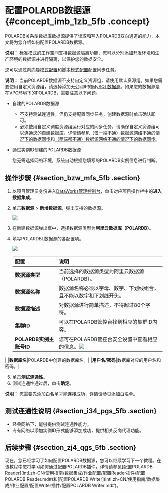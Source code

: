 # 配置POLARDB数据源 {#concept_imb_1zb_5fb .concept}

POLARDB关系型数据库数据源提供了读取和写入POLARDB双向通道的能力，本文将为您介绍如何配置POLARDB数据源。

**说明：** 标准模式的工作空间支持[数据源隔离](intl.zh-CN/使用指南/数据集成/数据源配置/数据源隔离.md#)功能，您可以分别添加开发环境和生产环境的数据源并进行隔离，以保护您的数据安全。

您可以通过向[向导模式配置](intl.zh-CN/使用指南/数据集成/作业配置/配置Reader插件/向导模式配置.md#)和[脚本模式配置](intl.zh-CN/使用指南/数据集成/作业配置/配置Reader插件/脚本模式配置.md#)配置同步任务。

**说明：** 当前POLARDB数据源不支持自定义资源组，请使用默认资源组。如果您需要使用自定义资源组，请选择添加无公网IP的[MySQL数据源](intl.zh-CN/使用指南/数据集成/数据源配置/配置MySQL数据源.md#)。如果您的数据源是在VPC环境下的POLARDB，需要注意以下问题。

-   自建的POLARDB数据源
    -   不支持测试连通性，但仍支持配置同步任务，创建数据源时单击确认即可。
    -   必须使用自定义调度资源组运行对应的同步任务，请确保自定义资源组可以连通您的自建数据库，详情请参见[（仅一端不通）数据源网络不通的情况下的数据同步](intl.zh-CN/使用指南/数据集成/最佳实践/（仅一端不通）数据源网络不通的情况下的数据同步.md#)和[（两端都不通）数据源网络不通的情况下的数据同步](intl.zh-CN/使用指南/数据集成/最佳实践/（两端都不通）数据源网络不通的情况下的数据同步.md#)。
-   通过实例ID创建的POLARDB数据源

    您无需选择网络环境，系统自动根据您填写的POLARDB实例信息进行判断。


## 操作步骤 {#section_bzw_mfs_5fb .section}

1.  以项目管理员身份进入[DataWorks管理控制台](https://workbench.data.aliyun.com/console)，单击对应项目操作栏中的**进入数据集成**。
2.  单击**数据源** \> **新增数据源**，弹出支持的数据源。

    ![](images/32074_zh-CN.jpeg)

3.  在新建数据源弹出框中，选择数据源类型为**阿里云数据库（POLARDB）**。
4.  填写POLARDBL数据源的各配置项。

    ![](images/32086_zh-CN.jpeg)

    |配置|说明|
    |:-|:-|
    |**数据源类型**|当前选择的数据源类型为阿里云数据源（POLARDB）。|
    |**数据源名称**|数据源名称必须以字母、数字、下划线组合，且不能以数字和下划线开头。|
    |**数据源描述**|对数据源进行简单描述，不得超过80个字符。|
    |**集群ID**|可以在POLARDB管控台找到相应的集群ID内容。|
    |**POLARDB实例主账号ID**|您可在POLARDB管控台安全设置中查看相应的信息。![](http://static-aliyun-doc.oss-cn-hangzhou.aliyuncs.com/assets/img/62183/155323376932076_zh-CN.png)

|
    |**数据库名**|POLARDB中创建的数据库名。|
    |**用户名/密码**|数据库对应的用户名和密码。|

5.  单击**测试连通性**。
6.  测试连通性通过后，单击**确定**。

**说明：** 您需要先添加白名单才能连接成功，详情请参见[添加白名单](intl.zh-CN/使用指南/数据集成/常见配置/添加白名单.md#)。

## 测试连通性说明 {#section_i34_pgs_5fb .section}

-   经典网络下，能够提供测试连通性能力。
-   专有网络以添加实例ID形式能够添加成功，提供相关反向代理功能。

## 后续步骤 {#section_zj4_qgs_5fb .section}

现在，您已经学习了如何配置POLARDB数据源，您可以继续学习下一个教程。在该教程中您将学习如何通过配置POLARDB插件，详情请参见[配置POLARDB Reader](intl.zh-CN/使用指南/数据集成/作业配置/配置Reader插件/配置POLARDB Reader.md#)和[配置POLARDB Writer](intl.zh-CN/使用指南/数据集成/作业配置/配置Writer插件/配置POLARDB Writer.md#)。

